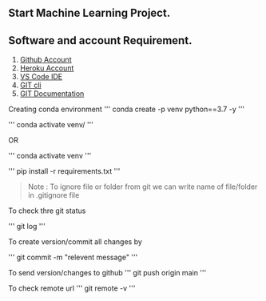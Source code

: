 ## Start Machine Learning Project.

## Software and  account Requirement.

1. [Github Account](https://github.com)
2. [Heroku Account](https://dashboard.heroku.com/login)
3. [VS Code IDE](https://code.visualstudio.com/download)
4. [GIT cli](https://git-scm.com/downloads)
5. [GIT Documentation](https://git-scm.com/docs/gittutorial)

Creating conda environment
'''
conda create -p venv python==3.7 -y
'''

'''
conda activate venv/
'''

OR

'''
conda activate venv
'''

'''
pip install -r requirements.txt
'''

>Note : To ignore file or folder from git we can write name of file/folder in .gitignore file
 
 To check thre git status

 '''
 git log
 '''

 To create version/commit all changes by

 '''
 git commit -m "relevent message"
 '''
 
 To send version/changes to github
 '''
 git push origin main
 '''

 To check remote url
 '''
 git remote -v
 '''
